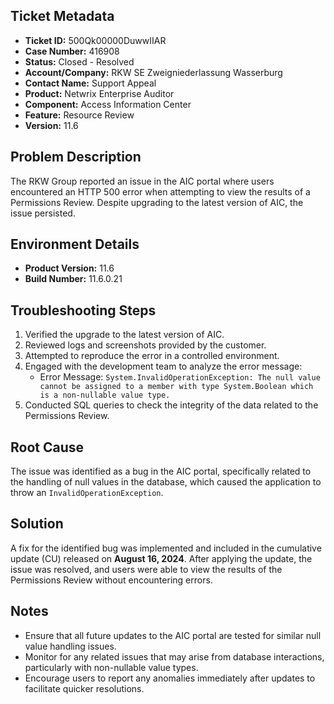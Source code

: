 ## Ticket Metadata
- **Ticket ID:** 500Qk00000DuwwIIAR
- **Case Number:** 416908
- **Status:** Closed - Resolved
- **Account/Company:** RKW SE Zweigniederlassung Wasserburg
- **Contact Name:** Support Appeal
- **Product:** Netwrix Enterprise Auditor
- **Component:** Access Information Center
- **Feature:** Resource Review
- **Version:** 11.6

## Problem Description
The RKW Group reported an issue in the AIC portal where users encountered an HTTP 500 error when attempting to view the results of a Permissions Review. Despite upgrading to the latest version of AIC, the issue persisted.

## Environment Details
- **Product Version:** 11.6
- **Build Number:** 11.6.0.21

## Troubleshooting Steps
1. Verified the upgrade to the latest version of AIC.
2. Reviewed logs and screenshots provided by the customer.
3. Attempted to reproduce the error in a controlled environment.
4. Engaged with the development team to analyze the error message:
   - Error Message: `System.InvalidOperationException: The null value cannot be assigned to a member with type System.Boolean which is a non-nullable value type.`
5. Conducted SQL queries to check the integrity of the data related to the Permissions Review.

## Root Cause
The issue was identified as a bug in the AIC portal, specifically related to the handling of null values in the database, which caused the application to throw an `InvalidOperationException`.

## Solution
A fix for the identified bug was implemented and included in the cumulative update (CU) released on **August 16, 2024**. After applying the update, the issue was resolved, and users were able to view the results of the Permissions Review without encountering errors.

## Notes
- Ensure that all future updates to the AIC portal are tested for similar null value handling issues.
- Monitor for any related issues that may arise from database interactions, particularly with non-nullable value types.
- Encourage users to report any anomalies immediately after updates to facilitate quicker resolutions.